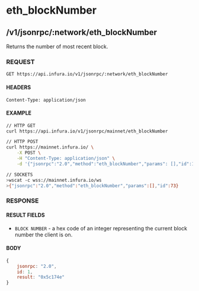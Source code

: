 # eth_blockNumber

## /v1/jsonrpc/:network/eth_blockNumber

Returns the number of most recent block.

### REQUEST

`GET https://api.infura.io/v1/jsonrpc/:network/eth_blockNumber`

#### HEADERS

`Content-Type: application/json`

#### EXAMPLE
```bash
// HTTP GET
curl https://api.infura.io/v1/jsonrpc/mainnet/eth_blockNumber

// HTTP POST
curl https://mainnet.infura.io/ \
    -X POST \
    -H "Content-Type: application/json" \
    -d '{"jsonrpc":"2.0","method":"eth_blockNumber","params": [],"id":1}'

// SOCKETS
>wscat -c wss://mainnet.infura.io/ws 
>{"jsonrpc":"2.0","method":"eth_blockNumber","params":[],"id":73}
```

### RESPONSE

#### RESULT FIELDS
- `BLOCK NUMBER` - a hex code of an integer representing the current block number the client is on.

#### BODY

```js
{
    jsonrpc: "2.0",
    id: 1,
    result: "0x5c174e"
}
```
